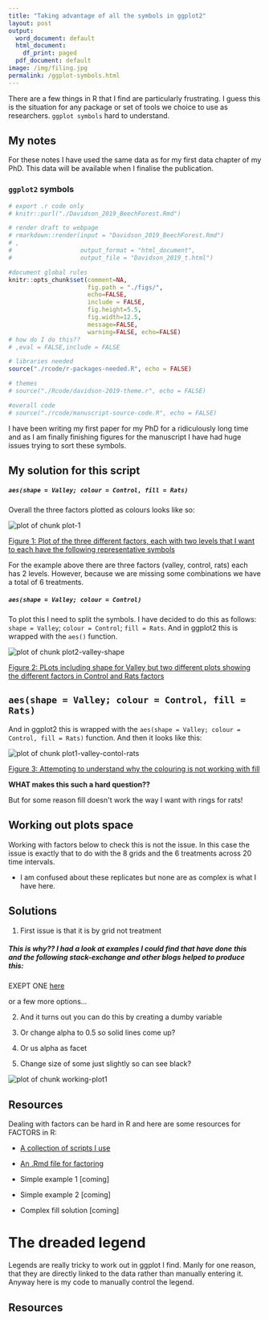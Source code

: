 ```yaml
---
title: "Taking advantage of all the symbols in ggplot2"
layout: post
output:
  word_document: default
  html_document:
    df_print: paged
  pdf_document: default
image: /img/filing.jpg
permalink: /ggplot-symbols.html
---
```


There are a few things in R that I find are particularly frustrating. I guess this is the situation for any package or set of tools we choice to use as researchers. `ggplot symbols` hard to understand.

## My notes

For these notes I have used the same data as for my first data chapter of my PhD. This data will be available when I finalise the publication.

### `ggplot2` symbols


```r
# export .r code only
# knitr::purl("./Davidson_2019_BeechForest.Rmd")

# render draft to webpage
# rmarkdown::render(input = "Davidson_2019_BeechForest.Rmd")
# ,
#                   output_format = "html_document",
#                   output_file = "Davidson_2019_t.html")

#document global rules
knitr::opts_chunk$set(comment=NA,
                      fig.path = "./figs/",
                      echo=FALSE, 
                      include = FALSE,
                      fig.height=5.5, 
                      fig.width=12.5,
                      message=FALSE, 
                      warning=FALSE, echo=FALSE)
# how do I do this??
# ,eval = FALSE,include = FALSE

# libraries needed
source("./rcode/r-packages-needed.R", echo = FALSE)

# themes
# source("./Rcode/davidson-2019-theme.r", echo = FALSE)

#overall code
# source("./rcode/manuscript-source-code.R", echo = FALSE)
```




I have been writing my first paper for my PhD for a ridiculously long time and as I am finally finishing figures for the manuscript I have had huge issues trying to sort these symbols.

## My solution for this script

##### `aes(shape = Valley; colour = Control, fill = Rats)`

Overall the three factors plotted as colours looks like so:

![plot of chunk plot-1](/./figs/plot-1-1.png)

[Figure 1: Plot of the three different factors, each with two levels that I want to each have the following representative symbols](./figs/plot3-symbols.jpeg)



For the example above there are three factors (valley, control, rats) each has 2 levels. However, because we are missing some combinations we have a total of 6 treatments.



##### `aes(shape = Valley; colour = Control)`

To plot this I need to split the symbols. I have decided to do this as follows: `shape = Valley`; `colour = Control`; `fill = Rats`. And in ggplot2 this is wrapped with the `aes()` function.

![plot of chunk plot2-valley-shape](/./figs/plot2-valley-shape-1.png)

[Figure 2: PLots including shape for Valley but two different plots showing the different factors in Control and Rats factors](./figs/plot2-symbols.jpeg)

## `aes(shape = Valley; colour = Control, fill = Rats)`

And in ggplot2 this is wrapped with the `aes(shape = Valley; colour = Control, fill = Rats)` function. And then it looks like this:

![plot of chunk plot1-valley-contol-rats](/./figs/plot1-valley-contol-rats-1.png)

[Figure 3: Attempting to understand why the colouring is not working with fill](./figs/plot1alpha-symbols.jpeg)

**WHAT makes this such a hard question??**

But for some reason fill doesn't work the way I want with rings for rats! 

## Working out plots space

Working with factors below to check this is not the issue. In this case the issue is exactly that to do with the 8 grids and the 6 treatments across 20 time intervals. 

- I am confused about these replicates but none are as complex is what I have here.

## Solutions

1. First issue is that it is by grid not treatment

##### This is why?? I had a look at examples I could find that have done this and the following stack-exchange and other blogs helped to produce this:

EXEPT ONE [here](http://www.audhalbritter.com/complicated-figure/)

or a few more options... 

2. And it turns out you can do this by creating a dumby variable

3. Or change alpha to 0.5 so solid lines come up? 

4. Or us alpha as facet

5. Change size of some just slightly so can see black?


![plot of chunk working-plot1](/./figs/working-plot1-1.png)

## Resources

Dealing with factors can be hard in R and here are some resources for FACTORS in R:

- [A collection of scripts I use](https://github.com/davan690/usefulr/)

- [An .Rmd file for factoring](https://github.com/davan690/usefulr/tree/gh-pages/RMarkdown-vigettes)

- Simple example 1 [coming]

- Simple example 2 [coming]

- Complex fill solution [coming]


# The dreaded legend

Legends are really tricky to work out in ggplot I find. Manly for one reason, that they are directly linked to the data rather than manually entering it. Anyway here is my code to manually control the legend.



## Resources
